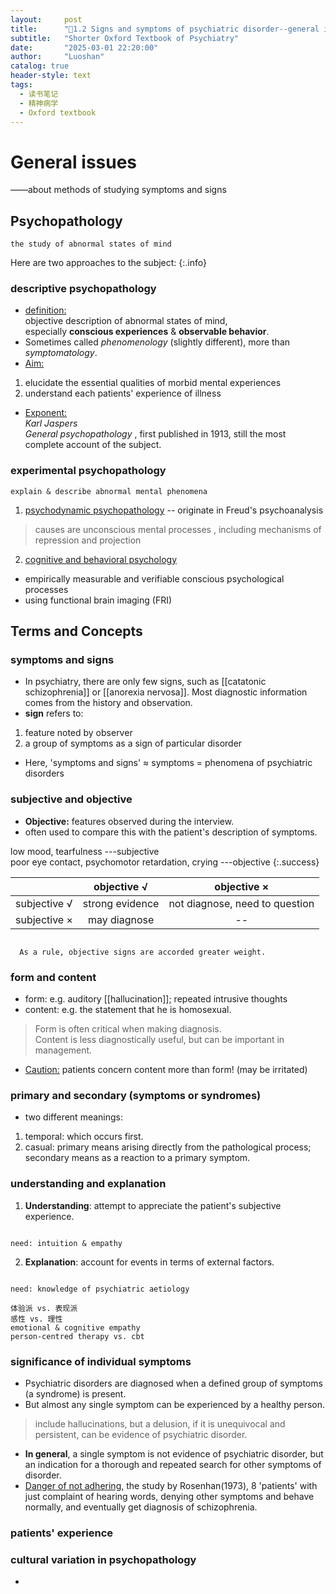 ```yaml
---
layout:     post
title:      "📖1.2 Signs and symptoms of psychiatric disorder--general issues"
subtitle:   "Shorter Oxford Textbook of Psychiatry"
date:       "2025-03-01 22:20:00"
author:     "Luoshan"
catalog: true
header-style: text
tags:
  - 读书笔记
  - 精神病学
  - Oxford textbook
---
```

# General issues

——about methods of studying symptoms and signs

## Psychopathology
`the study of abnormal states of mind`  

Here are two approaches to the subject:
{:.info}

### descriptive psychopathology
- <u>definition:</u>  
objective description of abnormal states of mind,   
especially  **conscious experiences** & **observable behavior**.
- Sometimes called *phenomenology* (slightly different), more than *symptomatology*.
- <u>Aim:</u>   
1. elucidate the essential qualities of morbid mental experiences  
2. understand each patients' experience of illness
- <u>Exponent:</u>   
*Karl Jaspers*  
*General psychopathology* , first published in 1913, still the most complete account of the subject.

### experimental psychopathology
`explain & describe abnormal mental phenomena`
1. <u>psychodynamic psychopathology</u> -- originate in Freud's psychoanalysis
>   causes are unconscious mental processes
>   , including mechanisms of repression and projection
2. <u>cognitive and behavioral psychology</u> 
- empirically measurable and verifiable conscious psychological processes
- using functional brain imaging (FRI)


## Terms and Concepts
### symptoms and signs
- In psychiatry, there are only few signs, such as [[catatonic schizophrenia]] or [[anorexia nervosa]]. Most diagnostic information comes from the history and observation. 
- **sign** refers to:
1. feature noted by observer
2. a group of symptoms as a sign of particular disorder
- Here, 'symptoms and signs' ≈ symptoms = phenomena of psychiatric disorders

### subjective and objective
- **Objective:** features observed during the interview.
-    often used to compare this with the patient's description of symptoms.

low mood, tearfulness      ---subjective  
poor eye contact, psychomotor retardation, crying      ---objective
{:.success}

|              | objective √     |          objective ×           |
| ------------ | :-------------: | :----------------------------: |
| subjective √ | strong evidence | not diagnose, need to question |
| subjective × | may diagnose    |               --               |

```

  As a rule, objective signs are accorded greater weight.

```
### form and content
- form: e.g. auditory [[hallucination]]; repeated intrusive thoughts 
- content: e.g. the statement that he is homosexual.
> Form is often critical when making diagnosis.  
> Content is less diagnostically useful, but can be important in management.
- <u>Caution:</u> patients concern content more than form! (may be irritated)

### primary and secondary (symptoms or syndromes)
- two different meanings:  
1. temporal: which occurs first.
2. casual: primary means arising directly from the pathological process;
        secondary means as a reaction to a primary symptom.

### understanding and explanation
1. **Understanding**: attempt to appreciate the patient's subjective experience.
```

need: intuition & empathy

```
2. **Explanation**: account for events in terms of external factors.
```

need: knowledge of psychiatric aetiology

```

`体验派 vs. 表现派`  
`感性 vs. 理性`  
`emotional & cognitive empathy`  
`person-centred therapy vs. cbt`

### significance of individual symptoms
- Psychiatric disorders are diagnosed when a defined group of symptoms (a syndrome) is present.
- But almost any single symptom can be experienced by a healthy person.
> include hallucinations, but a delusion, if it is unequivocal and persistent, can be evidence of psychiatric disorder.

- **In general**, a single symptom is not evidence of psychiatric disorder, but an indication for a thorough and repeated search for other symptoms of disorder.
- <u>Danger of not adhering,</u> the study by Rosenhan(1973), 8 'patients' with just complaint of hearing words, denying other symptoms and behave normally, and eventually get diagnosis of schizophrenia.
  
### patients' experience



### cultural variation in psychopathology
- 
